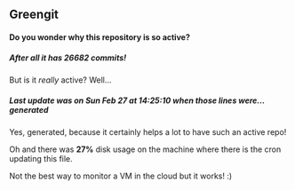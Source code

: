 ## Greengit

#### Do you wonder why this repository is so active?

##### After all it has 26682 commits!

But is it *really* active? Well...

##### Last update was on Sun Feb 27 at 14:25:10 when those lines were... generated

Yes, generated, because it certainly helps a lot to have such an active repo!

Oh and there was **27%** disk usage on the machine
where there is the cron updating this file.

Not the best way to monitor a VM in the cloud but it works! :)
